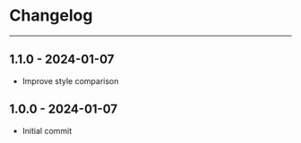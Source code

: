 # Changelog

---

## 1.1.0 - 2024-01-07
- Improve style comparison

## 1.0.0 - 2024-01-07
- Initial commit
